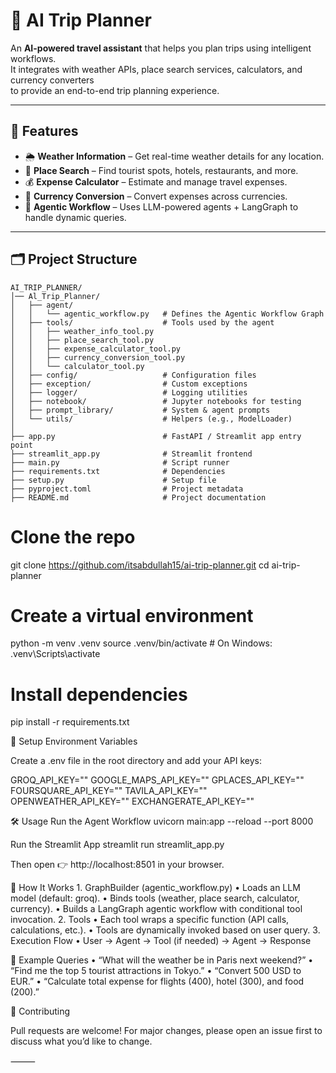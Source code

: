 # 🧳 AI Trip Planner

An **AI-powered travel assistant** that helps you plan trips using intelligent workflows.  
It integrates with weather APIs, place search services, calculators, and currency converters  
to provide an end-to-end trip planning experience.

---

## 🚀 Features

- 🌦️ **Weather Information** – Get real-time weather details for any location.  
- 📍 **Place Search** – Find tourist spots, hotels, restaurants, and more.  
- 💰 **Expense Calculator** – Estimate and manage travel expenses.  
- 💱 **Currency Conversion** – Convert expenses across currencies.  
- 🧠 **Agentic Workflow** – Uses LLM-powered agents + LangGraph to handle dynamic queries.  

---

## 🗂️ Project Structure

```text
AI_TRIP_PLANNER/
│── Al_Trip_Planner/
│   ├── agent/
│   │   └── agentic_workflow.py   # Defines the Agentic Workflow Graph
│   ├── tools/                    # Tools used by the agent
│   │   ├── weather_info_tool.py
│   │   ├── place_search_tool.py
│   │   ├── expense_calculator_tool.py
│   │   ├── currency_conversion_tool.py
│   │   └── calculator_tool.py
│   ├── config/                   # Configuration files
│   ├── exception/                # Custom exceptions
│   ├── logger/                   # Logging utilities
│   ├── notebook/                 # Jupyter notebooks for testing
│   ├── prompt_library/           # System & agent prompts
│   └── utils/                    # Helpers (e.g., ModelLoader)
│
├── app.py                        # FastAPI / Streamlit app entry point
├── streamlit_app.py              # Streamlit frontend
├── main.py                       # Script runner
├── requirements.txt              # Dependencies
├── setup.py                      # Setup file
├── pyproject.toml                # Project metadata
├── README.md                     # Project documentation
```



# Clone the repo
git clone https://github.com/itsabdullah15/ai-trip-planner.git
cd ai-trip-planner

# Create a virtual environment
python -m venv .venv
source .venv/bin/activate   # On Windows: .venv\Scripts\activate

# Install dependencies
pip install -r requirements.txt



🔑 Setup Environment Variables

Create a .env file in the root directory and add your API keys:

GROQ_API_KEY=""
GOOGLE_MAPS_API_KEY=""
GPLACES_API_KEY=""
FOURSQUARE_API_KEY=""
TAVILA_API_KEY=""
OPENWEATHER_API_KEY=""
EXCHANGERATE_API_KEY=""


🛠️ Usage
Run the Agent Workflow
uvicorn main:app --reload --port 8000 

Run the Streamlit App
streamlit run streamlit_app.py

Then open 👉 http://localhost:8501 in your browser.


🧩 How It Works
	1.	GraphBuilder (agentic_workflow.py)
	•	Loads an LLM model (default: groq).
	•	Binds tools (weather, place search, calculator, currency).
	•	Builds a LangGraph agentic workflow with conditional tool invocation.
	2.	Tools
	•	Each tool wraps a specific function (API calls, calculations, etc.).
	•	Tools are dynamically invoked based on user query.
	3.	Execution Flow
    •   User → Agent → Tool (if needed) → Agent → Response


📌 Example Queries
	•	“What will the weather be in Paris next weekend?”
	•	“Find me the top 5 tourist attractions in Tokyo.”
	•	“Convert 500 USD to EUR.”
	•	“Calculate total expense for flights (400), hotel (300), and food (200).”

🤝 Contributing

Pull requests are welcome! For major changes, please open an issue first to discuss what you’d like to change.

⸻
